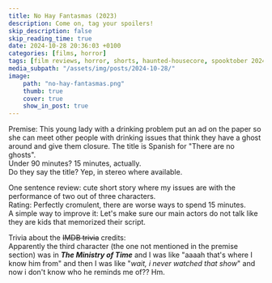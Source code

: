 ```yaml
---
title: No Hay Fantasmas (2023)
description: Come on, tag your spoilers!
skip_description: false
skip_reading_time: true
date: 2024-10-28 20:36:03 +0100
categories: [films, horror]
tags: [film reviews, horror, shorts, haunted-housecore, spooktober 2024. they say the title]
media_subpath: "/assets/img/posts/2024-10-28/"
image:
    path: "no-hay-fantasmas.png"
    thumb: true
    cover: true
    show_in_post: true
---
```

<span class="reviewsection">Premise:</span> This young lady with a drinking problem put an ad on the paper so she can meet other people with drinking issues that think they have a ghost around and give them closure. The title is Spanish for "There are no ghosts".<br/>
<span class="reviewsection">Under 90 minutes?</span> 15 minutes, actually.<br/>
<span class="reviewsection">Do they say the title?</span> Yep, in stereo where available.

<span class="reviewsection">One sentence review:</span> cute short story where my issues are with the performance of two out of three characters.<br/>
<span class="reviewsection">Rating:</span> Perfectly cromulent, there are worse ways to spend 15 minutes.<br/>
<span class="reviewsection">A simple way to improve it:</span> Let's make sure our main actors do not talk like they are kids that memorized their script.

<span class="reviewsection">Trivia about the ~~IMDB trivia~~ credits:</span><br/>Apparently the third character (the one not mentioned in the premise section) was in ***The Ministry of Time*** and I was like "aaaah that's where I know him from" and then I was like "*wait, i never watched that show*" and now i don't know who he reminds me of?? Hm.